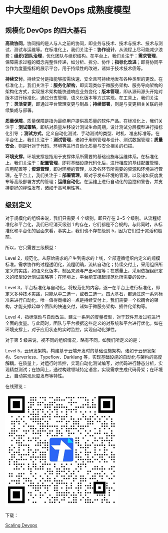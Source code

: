 # 中大型组织 DevOps 成熟度模型 

## 规模化 DevOps 的四大基石

**高效协同**。协同指的是人与人之前的协同，即业务与技术、技术与技术、技术与测试、测试与运维等。在标准化上，我们关注于：**协作设计**，从流程上尽可能减少浪费；**组织/团队治理**，优化团队与组织结构。在平台上，我们关注于：**需求管理**，保障需求过程的概念完整性传递，如分析、拆分、协作；**指标化改进**；即将协同平台作为度量指标的展示平台，用于持续性的改进，诸如于技术技术债等。

**持续交付**。持续交付是指能够按需快速、安全且可持续地发布各种类型的更改。在标准化上，我们关注于：**服务化架构**，即实现类似于微服务架构、服务导向架构的架构化方式，实现技术架构能快速响应业务变化；**版本管理**，即从源码源头开始对版本进行标准化，通过分支管理、语义化版本等方式实现。在工具上，我们关注于：**灵活变更**，即通过平台管理变更与制品；**持续部署**，则是与变更相关关联的持续集成与部署。

**质量保障**。质量保障是指为最终用户提供高质量的软件产品。在标准化上，我们关注于：**测试策略**，即结对质量左移设计测试生命周期，设计测试分层模型进行指标化引导 ；**测试方式**，定义自动化测试、手动测试的类型、时机、准出标准等。在平台化上，我们关注于：**测试管理**，诸如于用例管理与设计、测试数据管理；**质量安全**，则是针对于代码、环境等进行自动化质量与安全相关的扫描。

**环境支撑**。环境支撑是指用于支撑体系所需要的基础设施与运维体系。在标准化上，我们关注于：**配置管理**，即将基础设施代码化后，进行相应的基线配置管理、应用配置等；**资源管理**，即对环境的管理，以及各环节所需要的资源和环境进行管理。在平台上，我们关注于：**部署管理**，即对于发布环境的管理，以及诸如灰度发布等高级部署方式的管理；**运维自动化**，在运维上进行自动化的监控和警告，并支持更好的弹性发布，诸如于高可用性等。


## 级别定义

对于规模化的组织来说，我们只需要 4 个级别，即只存在 2~5 个级别。从流程标准化和平台化，我们已经消灭级别 1 的存在，它们都是不合规的。与此同时，从标准化和平台化的层面来看，事实上，我们也不存在级别 5，因为它们过于灵活和超前。

所以，它只需要三级模型：

Level 2，规范化。从原始需求的产生到需求的上线，全部遵循组织内定义的规模标准。需求协作的过程透明化，流程明确，流转自动化；持续交付上，采用组织所定义的实践，如语义化版本，制品来源与产出可信等；在质量上，采用依据组织定义的模型设计测试策略等；在环境上，平台能支撑起规范化所需要的设计。

Level 3，平台标准化与自动化。将规范化的内容，逐一在平台上进行标准化，即定义多种技术实践，只能从中二选一，或者三选一。四大基石，都通过这一系列标准来进行自动化。唯一值得商榷的一点是持续交付上，我们需要一个松耦合的架构，才能支撑起单个团队的快速交付，诸如于微服务架构、插件化架构等。

Level 4，指标驱动与自动改进。建立一系列的度量模型，对于软件开发过程进行全面的度量。与此同时，团队与平台根据这些定义的对系统和平台进行优化。如在环境支撑上，对于应用状态的实时监控，实现自动化弹性。

对于第 5 级来说，视不同的组织情况，略有不同。如我们所定义的是：

Level 5，云研发架构。构建基于云端开发时的基础设施架构，诸如于云研发架构、Serverless、Typeflow、Darklang 等，实现基础设施的自动化与架构的高度解耦。在质量上，对运行时监控，实现自动化测试编写，对代码进行静态分析，实现精益测试；在协同上，通过构建领域特定语言，实现需求生成代码骨架；在环境上，自动实现灰度发布等特性。

在线预览：

![QQ Document](images/qq-docs.jpg)

下载：

[Scaling Devops](scaling-devops.xlsx)


